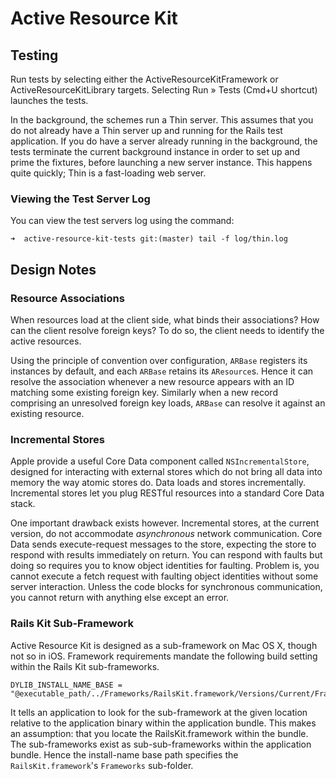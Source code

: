# Active Resource Kit

## Testing

Run tests by selecting either the ActiveResourceKitFramework or ActiveResourceKitLibrary targets. Selecting Run » Tests (Cmd+U shortcut) launches the tests.

In the background, the schemes run a Thin server. This assumes that you do not already have a Thin server up and running for the Rails test application. If you do have a server already running in the background, the tests terminate the current background instance in order to set up and prime the fixtures, before launching a new server instance. This happens quite quickly; Thin is a fast-loading web server.

### Viewing the Test Server Log

You can view the test servers log using the command:

	➜  active-resource-kit-tests git:(master) tail -f log/thin.log

## Design Notes

### Resource Associations

When resources load at the client side, what binds their associations? How can the client resolve foreign keys? To do so, the client needs to identify the active resources.

Using the principle of convention over configuration, `ARBase` registers its instances by default, and each `ARBase` retains its `AResource`s. Hence it can resolve the association whenever a new resource appears with an ID matching some existing foreign key. Similarly when a new record comprising an unresolved foreign key loads, `ARBase` can resolve it against an existing resource.

### Incremental Stores

Apple provide a useful Core Data component called `NSIncrementalStore`, designed for interacting with external stores which do not bring all data into memory the way atomic stores do. Data loads and stores incrementally. Incremental stores let you plug RESTful resources into a standard Core Data stack.

One important drawback exists however. Incremental stores, at the current version, do not accommodate _asynchronous_ network communication. Core Data sends execute-request messages to the store, expecting the store to respond with results immediately on return. You can respond with faults but doing so requires you to know object identities for faulting. Problem is, you cannot execute a fetch request with faulting object identities without some server interaction. Unless the code blocks for synchronous communication, you cannot return with anything else except an error.

### Rails Kit Sub-Framework

Active Resource Kit is designed as a sub-framework on Mac OS X, though not so in iOS. Framework requirements mandate the following build setting within the Rails Kit sub-frameworks.

	DYLIB_INSTALL_NAME_BASE = "@executable_path/../Frameworks/RailsKit.framework/Versions/Current/Frameworks"

It tells an application to look for the sub-framework at the given location relative to the application binary within the application bundle. This makes an assumption: that you locate the RailsKit.framework within the bundle. The sub-frameworks exist as sub-sub-frameworks within the application bundle. Hence the install-name base path specifies the `RailsKit.framework`'s `Frameworks` sub-folder.

